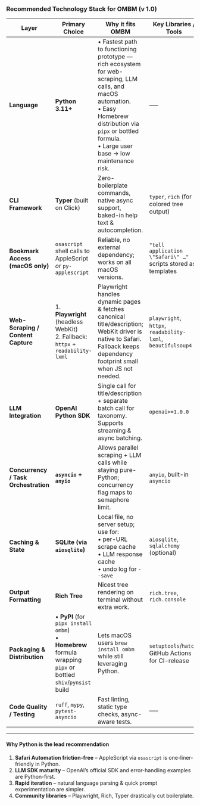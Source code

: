 ### Recommended Technology Stack for **OMBM** (v 1.0)

| Layer                                | Primary Choice                                                                                                   | Why it fits OMBM                                                                                                                                                                                                        | Key Libraries / Tools                                         |
| ------------------------------------ | ---------------------------------------------------------------------------------------------------------------- | ----------------------------------------------------------------------------------------------------------------------------------------------------------------------------------------------------------------------- | ------------------------------------------------------------- |
| **Language**                         | **Python 3.11+**                                                                                                 | • Fastest path to functioning prototype — rich ecosystem for web-scraping, LLM calls, and macOS automation.<br>• Easy Homebrew distribution via `pipx` or bottled formula.<br>• Large user base → low maintenance risk. | –––                                                           |
| **CLI Framework**                    | **Typer** (built on Click)                                                                                       | Zero-boilerplate commands, native async support, baked-in help text & autocompletion.                                                                                                                                   | `typer`, `rich` (for colored tree output)                     |
| **Bookmark Access (macOS only)**     | `osascript` shell calls to AppleScript *or* `py-applescript`                                                     | Reliable, no external dependency; works on all macOS versions.                                                                                                                                                          | `"tell application \"Safari\" …"` scripts stored as templates |
| **Web-Scraping / Content Capture**   | 1. **Playwright** (headless WebKit)<br>2. Fallback: `httpx` + `readability-lxml`                                 | Playwright handles dynamic pages & fetches canonical title/description; WebKit driver is native to Safari.  Fallback keeps dependency footprint small when JS not needed.                                               | `playwright`, `httpx`, `readability-lxml`, `beautifulsoup4`   |
| **LLM Integration**                  | **OpenAI Python SDK**                                                                                            | Single call for title/description + separate batch call for taxonomy.  Supports streaming & async batching.                                                                                                             | `openai>=1.0.0`                                               |
| **Concurrency / Task Orchestration** | **`asyncio` + `anyio`**                                                                                          | Allows parallel scraping + LLM calls while staying pure-Python; concurrency flag maps to semaphore limit.                                                                                                               | `anyio`, built-in `asyncio`                                   |
| **Caching & State**                  | **SQLite (via `aiosqlite`)**                                                                                     | Local file, no server setup; use for:<br>• per-URL scrape cache<br>• LLM response cache<br>• undo log for `--save`                                                                                                      | `aiosqlite`, `sqlalchemy` (optional)                          |
| **Output Formatting**                | **Rich Tree**                                                                                                    | Nicest tree rendering on terminal without extra work.                                                                                                                                                                   | `rich.tree`, `rich.console`                                   |
| **Packaging & Distribution**         | • **PyPI** (for `pipx install ombm`)<br>• **Homebrew** formula wrapping `pipx` or bottled `shiv`/`pynsist` build | Lets macOS users `brew install ombm` while still leveraging Python.                                                                                                                                                     | `setuptools`/`hatch`, GitHub Actions for CI-release           |
| **Code Quality / Testing**           | `ruff`, `mypy`, `pytest-asyncio`                                                                                 | Fast linting, static type checks, async-aware tests.                                                                                                                                                                    | –––                                                           |

---

#### Why Python is the lead recommendation

1. **Safari Automation friction-free** – AppleScript via `osascript` is one-liner-friendly in Python.
2. **LLM SDK maturity** – OpenAI’s official SDK and error-handling examples are Python-first.
3. **Rapid iteration** – natural language parsing & quick prompt experimentation are simpler.
4. **Community libraries** – Playwright, Rich, Typer drastically cut boilerplate.
